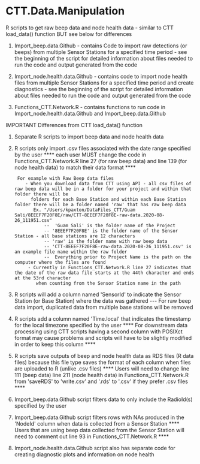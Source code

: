 # CTT.Data.Manipulation

R scripts to get raw beep data and node health data - similar to CTT load_data() function BUT see below for differences
1. Import_beep.data.Github - contains Code to import raw detections (or beeps) from multiple Sensor Stations for a specified time period
                           - see the beginning of the script for detailed information about files needed to run the code and output generated from the code

2. Import_node.health.data.Github - contains code to import node health files from multiple Sensor Stations for a specified time period and create diagnostics
                                  - see the beginning of the script for detailed information about files needed to run the code and output generated from the code

3. Functions_CTT.Network.R - contains functions to run code in Import_node.health.data.Github and Import_beep.data.Github


IMPORTANT Differences from CTT load_data() function
1. Separate R scripts to import beep data and node health data

2. R scripts only import .csv files associated with the date range specified by the user 
    **** each user MUST change the code in Functions_CTT.Network.R line 27 (for raw beep data) and line 139 (for node health data) to match their data format ****
  
        For example with Raw Beep data files
           - When you download data from CTT using API - all csv files of raw beep data will be in a folder for your project and within that folder there will be  
             folders for each Base Station and within each Base Station folder there will be a folder named 'raw' that has raw beep data
              Ex. "/Users/kpaxton/DataFiles_CTT/Guam Sali/8EEEF7F20F8E/raw/CTT-8EEEF7F20F8E-raw-data.2020-08-26_111951.csv"
                  --  'Guam Sali' is the folder name of the Project
                  -- '8EEEF7F20F8E' is the folder name of the Sensor Station - all base stations are 12 characters
                  -- 'raw' is the folder name with raw beep data 
                  -- 'CTT-8EEEF7F20F8E-raw-data.2020-08-26_111951.csv' is an example file name within the raw folder
                  --  Everything prior to Project Name is the path on the computer where the files are found
            - Currently in Functions_CTT.Network.R line 27 indicates that the date of the raw data file starts at the 44th character and ends at the 53rd character 
               when counting from the Sensor Station name in the path
               
3. R scripts will add a column named 'SensorId' to indicate the Sensor Station (or Base Station) where the data was gathered
    --- For raw beep data import, duplicated data from multiple base stations will be removed
    
4. R scripts add a column named 'Time.local' that indicates the timestamp for the local timezone specified by the user 
    **** For downstream data processing using CTT scripts having a second column with POSIXct format may cause problems and scripts will have to be slightly modified 
         in order to keep this column ****
       
5. R scripts save outputs of beep and node health data as RDS files (R data files) because this file type saves the format of each column when files are uploaded to R (unlike .csv files)
    **** Users will need to change line 111 (beep data) line 211 (node health data) in Functions_CTT.Network.R from 'saveRDS' to  'write.csv' and '.rds' to '.csv' if they prefer .csv files ****
       
6. Import_beep.data.Github script filters data to only include the RadioId(s) specified by the user

7. Import_beep.data.Github script filters rows with NAs produced in the 'NodeId' column when data is collected from a Sensor Station
     **** Users that are using beep data collected from the Sensor Station will need to comment out line 93 in Functions_CTT.Network.R ****
     
8. Import_node.health.data.Github script also has separate code for creating diagnostic plots and information on node health
